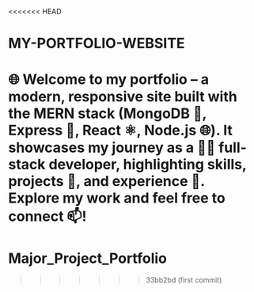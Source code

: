 <<<<<<< HEAD
# MY-PORTFOLIO-WEBSITE
🌐 Welcome to my portfolio – a modern, responsive site built with the MERN stack (MongoDB 🍃, Express 🚂, React ⚛️, Node.js 🌐). It showcases my journey as a 👨‍💻 full-stack developer, highlighting skills, projects 🚀, and experience 📱. Explore my work and feel free to connect 📫!
=======
# Major_Project_Portfolio
>>>>>>> 33bb2bd (first commit)
